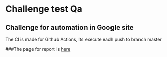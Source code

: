 # Challenge test Qa

## Challenge for automation in Google site


The CI is made for Github Actions, Its execute each push to branch master

###The page for report is [here](https://jefferson998.github.io/testQa/cypress/reports/index.html)


